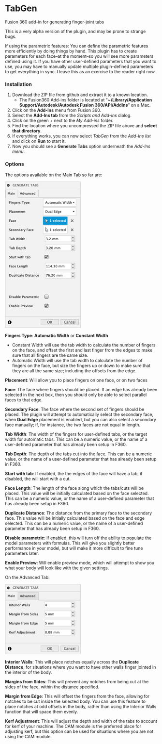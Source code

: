 # TabGen
Fusion 360 add-in for generating finger-joint tabs

This is a very alpha version of the plugin, and may be prone to strange bugs.

If using the parametric features: You can define the parametric features more efficiently by doing things by hand. This plugin has to create parameters for each face–at the moment–so you will see more parameters defined using it. If you have other user-defined parameters that you want to use, you may have to manually update multiple plugin-defined parameters to get everything in sync. I leave this as an exercise to the reader right now.

### Installation ###

1. Download the ZIP file from github and extract it to a known location.
   * The Fusion360 Add-ins folder is located at "**~/Library/Application Support/Autodesk/Autodesk Fusion 360/API/AddIns**” on a Mac.
2. Click on the **Add-Ins** menu from Fusion 360.
3. Select the **Add-Ins tab** from the *Scripts and Add-ins* dialog.
4. Click on the green + next to the *My Add-ins* folder.
5. Find the location where you uncompressed the ZIP file above and **select that directory**.
6. If everything works, you can now select *TabGen* from the *Add-Ins list* and click on **Run** to start it.
7. Now you should see a **Generate Tabs** option underneath the *Add-Ins menu*.

### Options ###

The options available on the Main Tab so far are:

![Image of the Main Tab](resources/Main%20tab.png)

**Fingers Type**: **Automatic Width** or **Constant Width**
* Constant Width will use the tab width to calculate the number of fingers on the face, and offset the first and last finger from the edges to make sure that all fingers are the same size.
* Automatic Width will use the tab width to calculate the number of fingers on the face, but size the fingers up or down to make sure that they are all the same size; including the offsets from the edge.

**Placement**: Will allow you to place fingers on one face, or on two faces

**Face**: The face where fingers should be placed. If an edge has already been selected in the next box, then you should only be able to select parallel faces to that edge.

**Secondary Face**: The face where the second set of fingers should be placed. The plugin will attempt to automatically select the secondary face, when **Dual Edge** placement is enabled, but you can also select a secondary face manually; if, for instance, the two faces are not equal in length.

**Tab Width**: The width of the fingers for user-defined tabs, or the target width for automatic tabs. This can be a numeric value, or the name of a user-defined parameter that has already been setup in F360.

**Tab Depth**: The depth of the tabs cut into the face. This can be a numeric value, or the name of a user-defined parameter that has already been setup in F360.

**Start with tab**: If enabled, the the edges of the face will have a tab, if disabled, the will start with a cut.

**Face Length**: The length of the face along which the tabs/cuts will be placed. This value will be initially calculated based on the face selected. This can be a numeric value, or the name of a user-defined parameter that has already been setup in F360.

**Duplicate Distance**: The distance from the primary face to the secondary face. This value will be initially calculated based on the face and edge selected. This can be a numeric value, or the name of a user-defined parameter that has already been setup in F360.

**Disable parametric**: If enabled, this will turn off the ability to populate the model parameters with formulas. This will give you slightly better performance in your model, but will make it more difficult to fine tune parameters later.

**Enable Preview**: Will enable preview mode, which will attempt to show you what your body will look like with the given settings.

On the Advanced Tab:

![Image of the Advanced Tab](resources/Advanced%20tab.png)

**Interior Walls**: This will place notches equally across the **Duplicate Distance**, for situations where you want to have other walls finger jointed in the interior of the body.

**Margins from Sides**: This will prevent any notches from being cut at the sides of the face, within the distance specified.

**Margin from Edge**: This will offset the fingers from the face, allowing for notches to be cut inside the selected body. You can use this feature to place notches at odd offsets in the body, rather than using the Interior Walls function that will space them evenly.

**Kerf Adjustment**: This will adjust the depth and width of the tabs to account for kerf of your machine. The CAM module is the preferred place for adjusting kerf, but this option can be used for situations where you are not using the CAM module.